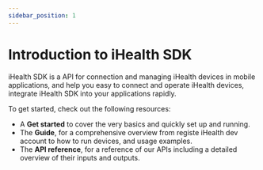 ```yaml
---
sidebar_position: 1
---
```


# Introduction to iHealth SDK

iHealth SDK is a API for connection and managing iHealth devices in mobile applications, and help you easy to connect and operate iHealth devices, integrate iHealth SDK into your applications rapidly.

To get started, check out the following resources:

* A **Get started** to cover the very basics and quickly set up and running.
* The **Guide**, for a comprehensive overview from registe iHealth dev account to how to run devices, and usage examples.
* The **API reference**, for a reference of our APIs including a detailed overview of their inputs and outputs.
